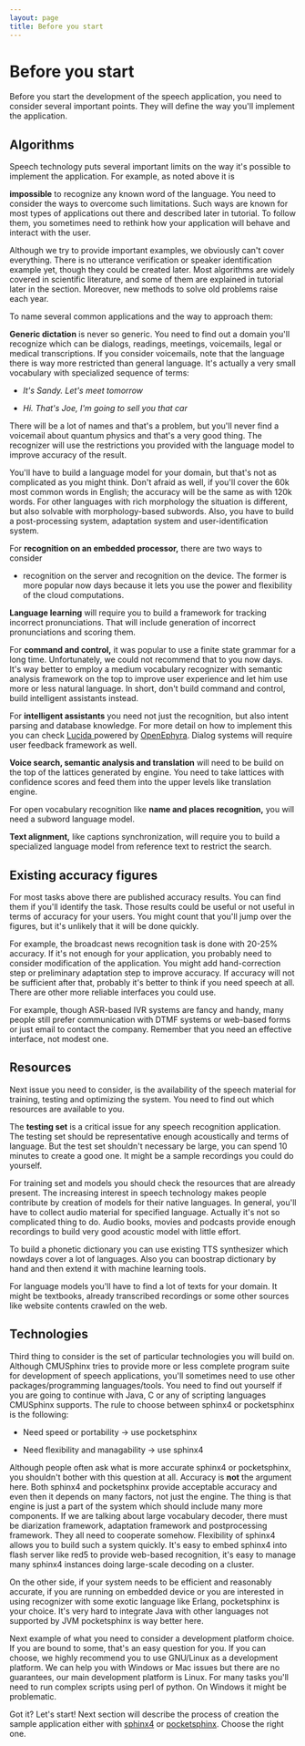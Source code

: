 ```yaml
---
layout: page 
title: Before you start
---
```

# Before you start

Before you start the development of the speech application, you need to
consider several important points. They will define the way you'll
implement the application.

##  Algorithms

Speech technology puts several important limits on the way it's possible
to implement the application. For example, as noted above it is

**impossible** to recognize any known word of the language. You need
to consider the ways to overcome such limitations. Such ways are known 
for most types of applications out there and described later in
tutorial. To follow them, you sometimes need to rethink how your
application will behave and interact with the user.

Although we try to provide important examples, we obviously can't cover
everything. There is no utterance verification or speaker identification
example yet, though they could be created later. Most algorithms are widely 
covered in scientific literature, and some of them are explained in tutorial 
later in the section. Moreover, new methods to solve old problems raise each 
year.

To name several common applications and the way to approach them:

**Generic dictation** is never so generic. You need to find out a domain
you'll recognize which can be dialogs, readings, meetings, voicemails,
legal or medical  transcriptions. If you consider voicemails, note that
the language there is way more restricted than general language. It's
actually a very small vocabulary with specialized sequence of terms:


*  *It's Sandy. Let's meet tomorrow*

*  *Hi. That's Joe, I'm going to sell you that car*

There will be a lot of names and that's a problem, but you'll never find
a voicemail about quantum physics and that's a very good thing.
The recognizer will use the restrictions you provided with the language
model to improve accuracy of the result.

You'll have to build a language model for your domain, but that's not as
complicated as you might think. Don't afraid as well, if you'll cover the
60k most common words in English; the accuracy will be the same as with 
120k words. For other languages with rich morphology the situation is
different, but also solvable with morphology-based subwords. Also, you
have to build a  post-processing system, adaptation system and
user-identification system.

For **recognition on an embedded processor,** there are two ways to consider
- recognition on the server and recognition on the device. The former is
more popular now days because it lets you use the power and flexibility of
the cloud computations.

**Language learning** will require you to build a framework for tracking
incorrect pronunciations. That will include generation of incorrect
pronunciations and scoring them.

For **command and control,** it was popular to use a finite state grammar for a
long time. Unfortunately, we could not recommend that to you now days. It's
way better to employ a medium vocabulary recognizer with semantic analysis
framework on the top to improve user experience and let him use more or
less natural language. In short, don't build command and control, build 
intelligent assistants instead.

For **intelligent assistants** you need not just the recognition, but also 
intent parsing and database knowledge. For more detail on how to implement this 
you can check [ Lucida ](https://github.com/claritylab/ ) powered by 
[OpenEphyra](https://github.com/TScottJ/OpenEphyra). Dialog systems will 
require user feedback framework as well.

**Voice search, semantic analysis and translation** will need to be build on
the top of the lattices generated by engine. You need to take lattices
with confidence scores and feed them into the upper levels like
translation engine.

For open vocabulary recognition like **name and places recognition,** you
will need a subword language model.

**Text alignment,** like captions synchronization, will require you to build
a specialized language model from reference text to restrict the search.

## Existing accuracy figures

For most tasks above there are published accuracy results. You can find
them if you'll identify the task. Those results could be useful
or not useful in terms of accuracy for your users. You might count
that you'll jump over the figures, but it's unlikely that it will be done
quickly.

For example, the broadcast news recognition task is done with 20-25%
accuracy. If it's not enough for your application, you probably need to
consider modification of the application. You might add hand-correction
step or preliminary adaptation step to improve accuracy. If accuracy
will not be sufficient after that, probably it's better to think if you
need speech at all. There are other more reliable interfaces you could
use. 

For example, though ASR-based IVR systems are fancy and handy, many
people still prefer communication with DTMF systems or web-based forms
or just email to contact the company. Remember that you need an
effective interface, not modest one.

## Resources

Next issue you need to consider, is the availability of the speech
material for training, testing and optimizing the system. You need to
find out which resources are available to you.

The **testing set** is a critical issue for any speech recognition
application. The testing set should be representative enough
acoustically and terms of language. But the test set shouldn't necessary
be large, you can spend 10 minutes to create a good one. It might be a
sample recordings you could do yourself.

For training set and models you should check the resources that are
already present. The increasing interest in speech technology makes
people  contribute by creation of models for their native languages. In
general, you'll have to collect audio material for specified language.
Actually it's not so complicated thing to do. Audio books, movies and
podcasts provide enough recordings to build very good acoustic model
with little effort.

To build a phonetic dictionary you can use existing TTS synthesizer
which nowdays cover a lot of languages. Also you can boostrap dictionary
by hand and then extend it with machine learning tools.

For language models you'll have to find a lot of texts for your domain.
It might be textbooks, already transcribed recordings or some other
sources like website contents crawled on the web.

## Technologies

Third thing to consider is the set of particular technologies you will 
build on. Although CMUSphinx tries to provide more or less complete 
program suite for development of speech applications, you'll sometimes
need to use other packages/programming languages/tools. You need to find
out yourself if you are going to continue with Java, C or any of
scripting languages CMUSphinx supports. The rule to choose between 
sphinx4 or pocketsphinx is the following:


*  Need speed or portability -> use pocketsphinx

*  Need flexibility and managability -> use sphinx4

Although people often ask what is more accurate sphinx4 or pocketsphinx,
you shouldn't bother with this question at all. Accuracy is **not** the
argument here. Both sphinx4 and pocketsphinx provide acceptable accuracy
and even then it depends on many factors, not just the engine. The thing
is that engine is just a part of the system which should include many
more components. If we are talking about large vocabulary decoder, there
must be diarization framework, adaptation framework and postprocessing
framework. They all need to cooperate somehow. Flexibility of sphinx4
allows you to build such a system quickly. It's easy to embed sphinx4
into flash server like red5 to provide web-based recognition, it's easy
to manage many sphinx4 instances doing large-scale decoding on a
cluster.

On the other side, if your system needs to be efficient and reasonably
accurate, if you are running on embedded device or you are interested in
using recognizer with some exotic language like Erlang, pocketsphinx is
your choice. It's very hard to integrate Java with other languages not
supported by JVM pocketsphinx is way better here.

Next example of what you need to consider a development platform choice.
If you are bound to some, that's an easy question for you. If you can
choose, we highly recommend you to use GNU/Linux as  a development
platform. We can help you with Windows or Mac issues but there are no
guarantees, our main development platform is Linux. For many tasks
you'll need to run complex scripts using perl of python. On Windows it
might be problematic.

Got it? Let's start! Next section will describe the process of creation
the sample application either with [ sphinx4](tuturialsphinx4 ) or [ 
pocketsphinx](tutorialpocketsphinx ). 
Choose the right one.
